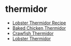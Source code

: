 # thermidor

 * [Lobster Thermidor Recipe](../index/l/lobster-thermidor-recipe.json)
 * [Baked Chicken Thermidor](../index/b/baked-chicken-thermidor.json)
 * [Crawfish Thermidor](../index/c/crawfish-thermidor.json)
 * [Lobster Thermidor](../index/l/lobster-thermidor.json)

